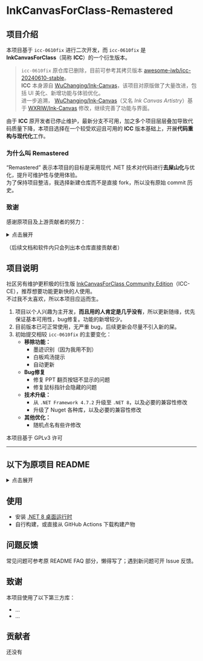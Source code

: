 # InkCanvasForClass-Remastered

## 项目介绍

本项目基于 `icc-0610fix` 进行二次开发，而 `icc-0610fix` 是 **InkCanvasForClass**（简称 **ICC**）的一个衍生版本。

> `icc-0610fix` 原仓库已删除，目前可参考其拷贝版本 [awesome-iwb/icc-20240610-stable](https://github.com/awesome-iwb/icc-20240610-stable)。  
> **ICC** 本身源自 [WuChanging/Ink-Canvas](https://github.com/WuChanging/Ink-Canvas)，该项目对原版做了大量改进，包括 UI 美化、新增功能与体验优化。  
> 进一步追溯， [WuChanging/Ink-Canvas](https://github.com/WuChanging/Ink-Canvas)（又名 *Ink Canvas Artistry*）基于 [WXRIW/Ink-Canvas](https://github.com/WXRIW/Ink-Canvas) 修改，继续完善了功能与界面。

由于 **ICC** 原开发者已停止维护，最新分支不可用，加之多个项目层层叠加导致代码质量下降，本项目选择在一个较受欢迎且可用的 **ICC** 版本基础上，开展**代码重构与现代化**工作。

### 为什么叫 Remastered

“Remastered” 表示本项目的目标是采用现代 .NET 技术对代码进行**去屎山化**与优化，提升可维护性与使用体验。    
为了保持项目整洁，我选择新建仓库而不是直接 fork，所以没有原始 commit 历史。

### 致谢

感谢原项目及上游贡献者的努力：  
<details>
<summary>点击展开</summary>

https://github.com/WXRIW  
https://github.com/WuChanging  
https://github.com/douxiba  
https://github.com/Raspberry-Monster  
https://github.com/Kengwang  
https://github.com/jiajiaxd  
https://github.com/clover-yan  
https://github.com/NetheriteBowl  
https://github.com/NotYoojun  
https://github.com/STBBRD  
https://github.com/aaaaaaccd  
https://github.com/Alan-CRL  
https://github.com/3382308510  

</details>

（后续文档和软件内只会列出本仓库直接贡献者）

## 项目说明

社区另有维护更积极的衍生版 [InkCanvasForClass Community Edition](https://github.com/InkCanvasForClass/community)（ICC-CE），推荐想要功能更新快的人使用。  
不过我不太喜欢，所以本项目应运而生。

1. 项目以个人兴趣为主开发，**而且用的人肯定是几乎没有**，所以更新随缘，优先保证基本可用性，bug修复。功能的新增较少。
2. 目前版本已可正常使用，无严重 bug，后续更新会尽量不引入新的屎。
3. 初始提交相较 `icc-0610fix` 的主要变化：
   - **移除功能：**
     - 墨迹识别（因为我用不到）
     - 白板鸡汤提示
     - 自动更新
   - **Bug修复**
     - 修复 PPT 翻页按钮不显示的问题
     - 修复鼠标指针会隐藏的问题  
   - **技术升级：**
     - 从 `.NET Framework 4.7.2` 升级至 `.NET 8`，以及必要的兼容性修改
     - 升级了 Nuget 各种库，以及必要的兼容性修改
   - **其他优化：**
     - 随机点名有些许修改

本项目基于 GPLv3 许可

---

## 以下为原项目 README

<details>
<summary>点击展开</summary>

<div align="center">

<img src="icc.png" width="128">

# icc-0610fix

Elegant by Default. Based on `ChangSakura/InkCanvas` .

**這將會是最後一次基於InkCanvas控件的倔強**

[![UPSTREAM](https://img.shields.io/badge/UpStream-ChangSakura%2FInk--Canvas-red.svg "LICENSE")](https://github.com/ChangSakura/Ink-Canvas)
![Gitea Last Commit](https://img.shields.io/gitea/last-commit/kriastans/InkCanvasForClass?gitea_url=https%3A%2F%2Fgitea.bliemhax.com%2F)
[![LICENSE](https://img.shields.io/badge/License-GPL--3.0-red.svg "LICENSE")](https://gitea.bliemhax.com/kriastans/InkCanvasForClass/src/branch/master/LICENSE)

![Screenshot-1](./Images/icc1.png)
![Screenshot-2](./Images/icc2.png)

</div>

## 公告
该项目皆在基于 旧版 InkCanvasForClass 的基础上进行维护和修复。该项目将于2025年2月16日恢复维护。

## 前言
使用和分發本軟體前，請您應當且務必知曉相關開源協議，本軟體基於 https://github.com/ChangSakura/Ink-Canvas 修改而成，而ICA又基於 https://github.com/WXRIW/Ink-Canvas 修改而成，增添了包括但不限於隱藏到側邊欄等功能，更改了相關UI和軟體操作邏輯。對於墨跡書寫功能以及ICA獨有功能的相關 issue 提出，應優先查閱 https://github.com/WXRIW/Ink-Canvas/issues 。

[直接下載](https://gitea.bliemhax.com/kriastans/InkCanvasForClass/releases "Latest Releases")
——以壓縮檔案形式存儲，便攜版可直接啟動，默認配置適配絕大多數紅外觸摸框的設置。

> ⚠️注意：此項目仍在開發中，只會在發佈正式發行版時提供Release。您可以自行使用VS2022編譯打包後自行使用

## 特性
1. Support Active Pen (支持壓感)
2. 工具欄顯示了每個功能的文字描述
3. 添加了調色盤的顏色
4. 添加了熒光筆支持

## 提示
- 對新功能的有效意見和合理建議，開發者會適時回復並進行開發。本軟體並非商業性質軟體，請勿催促開發者，耐心才能讓功能更少 BUG、更加穩定。
- 此軟體僅用於私人使用，請勿商用。更新也不會很快，如果有能力請PR貢獻程式碼而不是在Issue裡面提問題。
- 歡迎您使用InkCanvas家族的其他成員，包括ICC和ICA的創始者IC以及和ICC差不多的ICA。您的大力宣傳能夠幫助我們的軟件被更多的用戶發現。

## FAQ

### 點擊放映後一翻頁就閃退？
考慮是由於`Microsoft Office`未啟用導致的，請自行啟用

### 放映後畫板程序不會切換到PPT模式？
如果你曾經安裝過`WPS`且在卸載後發現此問題則是由於暫時未確定的問題所導致，可以嘗試重新安裝WPS
> “您好，關於您回饋的情況我們已經回饋技術同學進一步分析哈，辛苦您可以留意後續WPS版本更新哈~” --回復自WPS客服

另外，處在保護（只讀）模式的PPT不會被識別

若因安裝了最新版本的 WPS 而導致無法在 WPS 軟體內進入 PPT 模式，可以嘗試卸載 WPS 後，並清除電腦垃圾、註冊表垃圾、刪除電腦上所有帶 "kingsoft" 名稱的文件夾，重新安裝 WPS 後，（以上步驟可能有多餘步驟），經測試在 WPS 內可以正常進入 PPT 模式。

ICC 可以支持 WPS，但目前無法同時支持 MSOffice 和 WPS。若要啟用 WPS 支持，請確保 WPS 是否在 “配置工具” 中開啟了 “WPS Office 相容第三方系統和軟體” 選項，該項目勾選並應用後，將無法檢測到 MS Office 的COM接口。

如果您安裝了“贛教通”、“暢言智慧課堂”等應用程式，可能會安裝“暢言備課精靈”，可能會導致遺失64為Office COM組建的註冊且目前似乎無法修復（可以切換到新用戶正常使用）。但 WPS Office 可以正常使用。

若要將 ICC 配合 WPS 使用，可打開“WPS 示範”後，前往“文件” - “選項” ，取消勾選“單螢幕幻燈片放映時，顯示放映工具欄”該項，獲得更好的體驗。若要將 ICC 配合 MS Office 使用，可以打開 Powerpoint，前往“選項” ，“高級”，取消勾選“顯示快捷工具欄”，獲得更好的體驗。

### **安裝後**程序無法正常啟動？
請檢查你的電腦上是否安裝了 `.Net Framework 4.7.2` 或更高版本。若沒有，請前往官網下載  

> 遇到各種奇葩逗比問題請重啟應用程式，如果不行請反饋給Dev解決！

## 特別鳴謝

<table>
    <tbody>
        <tr>
            <td align="center" valign="top" width="14.28%"><a href="https://github.com/ChangSakura"><img
                        src="https://avatars.githubusercontent.com/u/90511645?v=4" width="100px;"
                        alt="HelloWRC" /><br /><sub><b>ChangSakura</b></sub></a></td>
            <td align="center" valign="top" width="14.28%"><a href="https://github.com/WXRIW"><img
                        src="https://avatars.githubusercontent.com/u/62491584?v=4" width="100px;"
                        alt="Doctor-yoi" /><br /><sub><b>WXRIW</b></sub></a></td>
            <td align="center" valign="top" width="14.28%"><a href="https://github.com/Alan-CRL"><img
                        src="https://avatars.githubusercontent.com/u/92425617?v=4" width="100px;"
                        alt="姜胤" /><br /><sub><b>Alan-CRL</b></sub></a></td>
        </tr>
    </tbody>
</table>

</details>

## 使用
- 安装 [.NET 8 桌面运行时](https://dotnet.microsoft.com/en-us/download/dotnet/8.0)  
- 自行构建，或直接从 GitHub Actions 下载构建产物

## 问题反馈

常见问题可参考原 README FAQ 部分，懒得写了；遇到新问题可开 Issue 反馈。

## 致谢
本项目使用了以下第三方库：
- ...
- ...

## 贡献者
还没有
